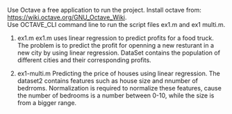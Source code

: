 Use Octave a free application to run the project.
Install octave from:   https://wiki.octave.org/GNU_Octave_Wiki. \
Use OCTAVE_CLI command line to run the script files ex1.m and ex1 multi.m.


1) ex1.m
ex1.m uses linear regression to predict profits for a food truck. The problem is to predict the profit for openning a new resturant in a new city by using linear regression.
DataSet contains the population of different cities and their corresponding profits.

2) ex1-multi.m
Predicting the price of houses using linear regression.
The dataset2 contains features such as house size and nnumber of bedrroms. Normalization is required to normalize these features, cause the number of bedrooms is a number between 0-10, while the size is from a bigger range.
